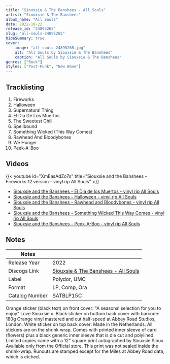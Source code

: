 ```yaml
---
title: "Siouxsie & The Banshees - All Souls"
artist: "Siouxsie & The Banshees"
album_name: "All Souls"
date: 2022-10-22
release_id: "24895265"
slug: "all-souls-24895265"
hideSummary: true
cover:
    image: "all-souls-24895265.jpg"
    alt: "All Souls by Siouxsie & The Banshees"
    caption: "All Souls by Siouxsie & The Banshees"
genres: ["Rock"]
styles: ["Post-Punk", "New Wave"]
---
```

## Tracklisting
1. Fireworks
2. Halloween
3. Supernatural Thing
4. El Dia De Los Muertos
5. The Sweetest Chill
6. Spellbound
7. Something Wicked (This Way Comes)
8. Rawhead And Bloodybones
9. We Hunger
10. Peek-A-Boo

## Videos
{{< youtube id="XmEasAdZo7s" title="Siouxsie and the Banshees - Fireworks 12 version - vinyl rip All Souls" >}}
- [Siouxsie and the Banshees - El Dia de los Muertos - vinyl rip All Souls](https://www.youtube.com/watch?v=rAVxdM6khWY)
- [Siouxsie and the Banshees - Halloween - vinyl rip All Souls](https://www.youtube.com/watch?v=6bUiifyHZYw)
- [Siouxsie and the Banshees - Rawhead and Bloodybones - vinyl rip All Souls](https://www.youtube.com/watch?v=qBFYD0EQR1s)
- [Siouxsie and the Banshees - Something Wicked This Way Comes - vinyl rip All Souls](https://www.youtube.com/watch?v=6B8jL8T9OM4)
- [Siouxsie and the Banshees - Peek-A-Boo - vinyl rip All Souls](https://www.youtube.com/watch?v=3hdVQOzAGog)

## Notes
| Notes          |             |
| ---------------| ----------- |
| Release Year   | 2022 |
| Discogs Link   | [Siouxsie & The Banshees - All Souls](https://www.discogs.com/release/24895265-Siouxsie-And-The-Banshees-All-Souls) |
| Label          | Polydor, UMC |
| Format         | LP, Comp, Ora |
| Catalog Number | SATBLP15C |

Orange sticker (black text) on front cover: "A seasonal selection for you to enjoy" Love Siouxsie x. Black sticker on bottom back cover with barcode: 180g Orange vinyl mastered and cut half-speed at Abbey Road Studios, London. White sticker on top back cover: Made in the Netherlands. All stickers are on the shrink wrap. Comes with printed inner sleeve of card (flowers) plus a black generic inner sleeve that  is die cut and polylined.   Limited copies came with a 12" square print autographed by Siouxsie Sioux. Available only from the Official store. This print was not sealed inside the shrink-wrap.  Runouts are stamped except for the Miles at Abbey Road data, which is etched.
